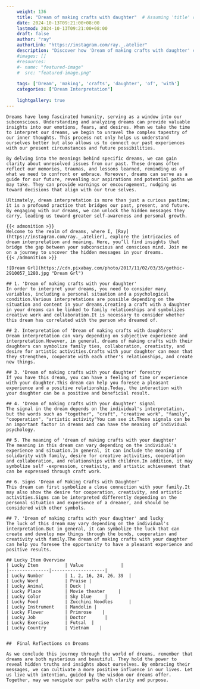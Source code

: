 ```yaml
---
    weight: 136
    title: "Dream of making crafts with daughter"  # Assuming 'title' column exists
    date: 2024-10-13T09:21:00+08:00
    lastmod: 2024-10-13T09:21:00+08:00
    draft: false
    author: "ray"
    authorLink: "https://instagram.com/ray._.atelier"
    description: "Discover how 'Dream of making crafts with daughter' can interpret your future and uncover its significant meanings in your life."
    #images: []
    #resources:
    #- name: "featured-image"
    #  src: "featured-image.png"
    
    tags: ['Dream', 'making', 'crafts', 'daughter', 'of', 'with']
    categories: ["Dream Interpretation"]
    
    lightgallery: true
---
```

    
    Dreams have long fascinated humanity, serving as a window into our subconscious. Understanding and analyzing dreams can provide valuable insights into our emotions, fears, and desires. When we take the time to interpret our dreams, we begin to unravel the complex tapestry of our inner thoughts. This process not only helps us understand ourselves better but also allows us to connect our past experiences with our present circumstances and future possibilities.
    
    By delving into the meanings behind specific dreams, we can gain clarity about unresolved issues from our past. These dreams often reflect our memories, traumas, and lessons learned, reminding us of what we need to confront or embrace. Moreover, dreams can serve as a guide for our future, revealing our aspirations and potential paths we may take. They can provide warnings or encouragement, nudging us toward decisions that align with our true selves.
    
    Ultimately, dream interpretation is more than just a curious pastime; it is a profound practice that bridges our past, present, and future. By engaging with our dreams, we can unlock the hidden messages they carry, leading us toward greater self-awareness and personal growth.
    
    {{< admonition >}}
    Welcome to the realm of dreams, where I, [Ray](https://instagram.com/ray._.atelier), explore the intricacies of dream interpretation and meaning. Here, you’ll find insights that bridge the gap between your subconscious and conscious mind. Join me on a journey to uncover the hidden messages in your dreams.
    {{< /admonition >}}
    
    ![Dream Grl](https://cdn.pixabay.com/photo/2017/11/02/03/35/gothic-2910057_1280.jpg "Dream Grl")
    
    ## 1. 'Dream of making crafts with your daughter'
    In order to interpret your dreams, you need to consider many variables, including a personal situation and a psychological condition.Various interpretations are possible depending on the situation and content in your dreams.Creating a craft with a daughter in your dreams can be linked to family relationships and symbolizes creative work and collaboration.It is necessary to consider whether this dream has correlated with the person who dreamed of.
    
    ## 2. Interpretation of 'Dream of making crafts with daughters'
    Dream interpretation can vary depending on subjective experience and interpretation.However, in general, dreams of making crafts with their daughters can symbolize family ties, collaboration, creativity, and desire for artistic activities.Crafts with your daughter can mean that they strengthen, cooperate with each other's relationships, and create new things.
    
    ## 3. 'Dream of making crafts with your daughter' forestry
    If you have this dream, you can have a feeling of time or experience with your daughter.This dream can help you foresee a pleasant experience and a positive relationship.Today, the interaction with your daughter can be a positive and beneficial result.
    
    ## 4. 'Dream of making crafts with your daughter' signal
    The signal in the dream depends on the individual's interpretation, but the words such as "together", "craft", "creative work", "family", "cooperation", "artistic activity"You can see it.These signals can be an important factor in dreams and can have the meaning of individual psychology.
    
    ## 5. The meaning of 'dream of making crafts with your daughter'
    The meaning in this dream can vary depending on the individual's experience and situation.In general, it can include the meaning of solidarity with family, desire for creative activities, cooperation and collaboration, and relationships with children.In addition, it may symbolize self -expression, creativity, and artistic achievement that can be expressed through craft work.
    
    ## 6. Signs 'Dream of Making Crafts with Daughter'
    This dream can first symbolize a close connection with your family.It may also show the desire for cooperation, creativity, and artistic activities.Signs can be interpreted differently depending on the personal situation and experience of a dreamer, and should be considered with other symbols.
    
    ## 7. 'Dream of making crafts with your daughter' and lucky
    The luck of this dream may vary depending on the individual's interpretation.But in general, it can symbolize the luck that can create and develop new things through the bonds, cooperation and creativity with family.The dream of making crafts with your daughter can help you foresee the opportunity to have a pleasant experience and positive results.
    
    ## Lucky Item Overview
    | Lucky Item          | Value              |
    |---------------|--------------------|
    | Lucky Number        | 1, 2, 16, 24, 26, 39  |
    | Lucky Word          | Praise |
    | Lucky Animal        | Duck |
    | Lucky Place         | Movie theater     |
    | Lucky Color         | Sky blue     |
    | Lucky Food          | Zucchini Noodles      |
    | Lucky Instrument    | Mandolin |
    | Lucky Flower        | Primrose    |
    | Lucky Job           | Doctor       |
    | Lucky Exercise      | Futsal  |
    | Lucky Country       | Vietnam    |
    
    
    ##  Final Reflections on Dreams
    
    As we conclude this journey through the world of dreams, remember that dreams are both mysterious and beautiful. They hold the power to reveal hidden truths and insights about ourselves. By embracing their messages, we can cultivate a more positive influence in our lives. Let us live with intention, guided by the wisdom our dreams offer. Together, may we navigate our paths with clarity and purpose.
    